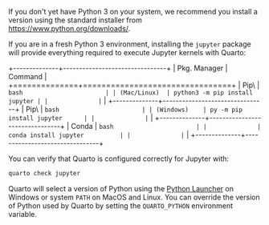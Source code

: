 If you don't yet have Python 3 on your system, we recommend you install a version using the standard installer from <https://www.python.org/downloads/>.

If you are in a fresh Python 3 environment, installing the `jupyter` package will provide everything required to execute Jupyter kernels with Quarto:

+--------------+--------------------------------+
| Pkg. Manager | Command                        |
+==============+================================+
| Pip\         | ``` bash                       |
| (Mac/Linux)  | python3 -m pip install jupyter |
|              | ```                            |
+--------------+--------------------------------+
| Pip\         | ``` bash                       |
| (Windows)    | py -m pip install jupyter      |
|              | ```                            |
+--------------+--------------------------------+
| Conda        | ``` bash                       |
|              | conda install jupyter          |
|              | ```                            |
+--------------+--------------------------------+

You can verify that Quarto is configured correctly for Jupyter with:

```{.bash filename="Terminal"}
quarto check jupyter
```

Quarto will select a version of Python using the [Python Launcher](https://docs.python.org/3/using/windows.html#python-launcher-for-windows) on Windows or system `PATH` on MacOS and Linux. You can override the version of Python used by Quarto by setting the `QUARTO_PYTHON` environment variable.
